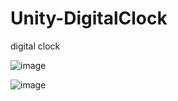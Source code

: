 # Unity-DigitalClock
 digital clock

![image](https://user-images.githubusercontent.com/29808782/111862788-e7b06c80-899a-11eb-874e-9b60095810e1.png)

![image](https://img1.daumcdn.net/thumb/R1280x0/?scode=mtistory2&fname=https%3A%2F%2Fblog.kakaocdn.net%2Fdn%2FblUdfV%2Fbtq0zvNLHOp%2F8T3aesnP4hjKNK0OMpXtr0%2Fimg.png)
